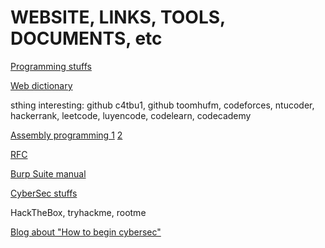 # **WEBSITE, LINKS, TOOLS, DOCUMENTS, etc**

[Programming stuffs](https://drive.google.com/drive/folders/1DudGaewkx-0nCiwiUr1sx0sdk0UCG7US)

[Web dictionary](https://developer.mozilla.org/en-US/)

sthing interesting: github c4tbu1, github toomhufm, codeforces, ntucoder, hackerrank, leetcode, luyencode, codelearn, codecademy

[Assembly programming 1](https://www.youtube.com/watch?v=GHVnLG1nuvA) 
[2](https://classroom.google.com/c/MzM4OTM1MzAxNDM4?cjc=yxb6vys)

[RFC](https://datatracker.ietf.org/)

[Burp Suite manual](https://drive.google.com/file/d/1zaooCNftg56yvhRNf9VPZWegDx9b4ykC/view?usp=sharing)

[CyberSec stuffs](https://1drv.ms/u/s!AvwNTa9pdxucnXWsibH9Kov5-GXs?e=DIiH8I)

HackTheBox, tryhackme, rootme

[Blog about "How to begin cybersec"](https://blog.cyberjutsu.io/2021/08/09/hoc-an-toan-thong-tin/)
